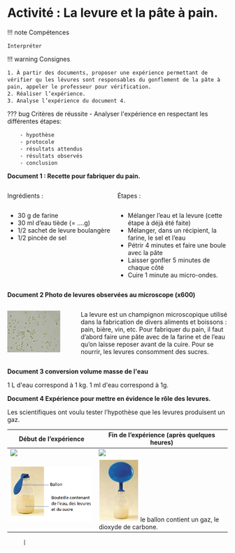 # Activité : La levure et la pâte à pain.

!!! note Compétences

    Interpréter 

!!! warning Consignes

    1. À partir des documents, proposer une expérience permettant de vérifier qu les lévures sont responsables du gonflement de la pâte à pain, appeler le professeur pour vérification. 
    2. Réaliser l’expérience.
    3. Analyse l’expérience du document 4.
    
??? bug Critères de réussite
    - Analyser l'expérience en respectant les différentes étapes:

        - hypothèse
        - protocole
        - résultats attendus
        - résultats observés
        - conclusion



**Document 1 :  Recette pour fabriquer du pain.**

<div markdown style="display:flex; flex-direction: row;">
<div markdown style="display:flex; flex: 1 1 0; flex-direction: column;">

Ingrédients :

- 30 g de farine
- 30 ml d’eau tiède (= ....g)
- 1/2 sachet de levure boulangère
- 1/2 pincée de sel
</div>
<div markdown style="display:flex;  flex: 1 1 0;flex-direction: column;">

Étapes :

- Mélanger l’eau et la levure (cette étape à déjà été faite)
- Mélanger, dans un récipient, la farine, le sel et l’eau
- Pétrir 4 minutes et faire une boule avec la pâte
- Laisser gonfler 5 minutes de chaque côté
- Cuire 1 minute au micro-ondes.
</div>

</div>

**Document 2 Photo de levures observées au microscope (x600)**

<div markdown style="display:flex; flex-direction: row;">
<div markdown style="display:flex; flex: 1 1 0; flex-direction: column;">

![](pictures/levures.png)

</div>
<div markdown style="display:flex;  flex: 2 1 0;flex-direction: column;">

La levure est un champignon microscopique utilisé dans la fabrication de divers aliments et boissons : pain, bière, vin, etc.
Pour fabriquer du pain, il faut d’abord faire une pâte avec de la farine et de l’eau qu’on laisse reposer avant de la cuire. Pour se nourrir, les levures consomment des sucres.

</div>

</div>

**Document 3 conversion volume masse de l'eau**

1 L d'eau correspond à 1 kg.
1 ml d'eau correspond à 1g.

**Document 4 Expérience pour mettre en évidence le rôle des levures.**

Les scientifiques ont voulu tester l’hypothèse que les levures produisent un gaz.

| Début de l’expérience   |  Fin de l’expérience (après quelques heures)  |
|----------------|----------------------|
|      ![](pictures/expLevuresTémoin1.png)      |        ![](pictures/expLevuresTémoin2.png)     |
|     ![](pictures/expLevuresTest1.png)      |          ![](pictures/expLevuresTest2.png)  le ballon contient un gaz, le dioxyde de carbone.
 
         |




